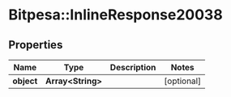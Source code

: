 # Bitpesa::InlineResponse20038

## Properties
Name | Type | Description | Notes
------------ | ------------- | ------------- | -------------
**object** | **Array&lt;String&gt;** |  | [optional] 


